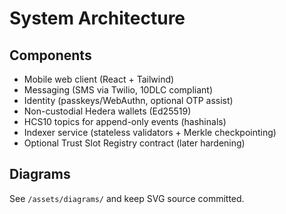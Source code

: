 # System Architecture

## Components
- Mobile web client (React + Tailwind)
- Messaging (SMS via Twilio, 10DLC compliant)
- Identity (passkeys/WebAuthn, optional OTP assist)
- Non-custodial Hedera wallets (Ed25519)
- HCS10 topics for append-only events (hashinals)
- Indexer service (stateless validators + Merkle checkpointing)
- Optional Trust Slot Registry contract (later hardening)

## Diagrams
See `/assets/diagrams/` and keep SVG source committed.
